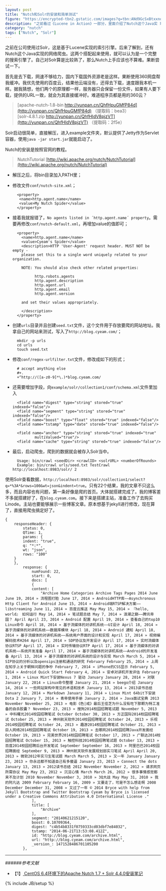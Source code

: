 ```yaml
---
layout: post
title: "Nutch和Solr的安装和简单测试"
figure: "https://encrypted-tbn2.gstatic.com/images?q=tbn:ANd9GcSxBtxxnoEf_xee4qABtdXg3ZysXwzrGBc59jLelvRsilivgRHW"
description: "之前看过《Lucene in Action》一部分，里面介绍了Nutch这个Java实 现的网络爬虫，把测试的结果放在这里"
category: "nutch"
tags: ["Nutch", "Solr"]
---
```


之前在公司使用过Solr，这是基于Lucene实现的索引引擎。后来了解到，还有Nutch这个Java实现的网络爬虫。这两个搭配起来使用，就可以认为是一个完整的搜索引擎了。自己对Solr算是比较熟了，那么Nutch上手应该也不算难。果断尝试一下。

首先是去下载，网速不够给力，国内下载国外资源老是这样。果断使用360网盘帮我缓冲。我优先使用的百度云，结果他云端没有，还得去下载，速度跟我本机一样。据我猜想，他们两个的原理都一样，服务器只会保留一份文件，如果有人要下载，提供的URL一致，就会为其直接缓冲好。难道程序员都是用的360云？

> [apache-nutch-1.8-bin http://yunpan.cn/QhfHpuGMfP84d](http://yunpan.cn/QhfHpuGMfP84d) （提取码：bea3）   
> [solr-4.8.1.zip http://yunpan.cn/QhfHIdV8pjzVT](http://yunpan.cn/QhfHIdV8pjzVT) （提取码：2f5e）

Solr启动很简单，直接解压，进入example文件夹，默认提供了Jetty作为Servlet容器，使用`java -jar start.jar`就能启动了。

Nutch的安装是按照官网的教程。

> NutchTutorial [http://wiki.apache.org/nutch/NutchTutorial](http://wiki.apache.org/nutch/NutchTutorial)

+ 解压之后，将bin目录加入PATH里；
+ 修改文件`conf/nutch-site.xml`；

        <property>
         <name>http.agent.name</name>
         <value>My Nutch Spider</value>
        </property>

+ 接着我就报错了，`No agents listed in ´http.agent.name´ property`。需要再修改`conf/nutch-default.xml`，再增加value的值即可；

        <property>
          <name>http.agent.name</name>
          <value>Cyeam's Spider</value>
          <description>HTTP 'User-Agent' request header. MUST NOT be empty -
          please set this to a single word uniquely related to your organization.

          NOTE: You should also check other related properties:

                http.robots.agents
                http.agent.description
                http.agent.url
                http.agent.email
                http.agent.version

          and set their values appropriately.

          </description>
        </property>

+ 创建`urls`目录并且创建`seed.txt`文件，这个文件用于存放要爬的网站地址。我拿自己的网站来测试，写入了`http://blog.cyeam.com/`；

        mkdir -p urls
        cd urls
        touch seed.txt

+ 修改`conf/regex-urlfilter.txt`文件，修改成如下的形式；

        # accept anything else
        #+.
        +^http://([a-z0-9]*\.)*blog.cyeam.com/

+ 还需要增加字段，向`example/solr/collection1/conf/schema.xml`文件里加入

        <field name="digest" type="string" stored="true" indexed="false"/>
        <field name="segment" type="string" stored="true" indexed="false"/>
        <field name="boost" type="float" stored="true" indexed="false"/>
        <field name="tstamp" type="date" stored="true" indexed="false"/>

        <field name="anchor" type="string" stored="true" indexed="true"
                multiValued="true"/>
        <field name="cache" type="string" stored="true" indexed="false"/>

+ 最后，启动爬虫，爬到的数据就会被存入Solr当中。

        Usage: bin/crawl <seedDir> <crawlID> <solrURL> <numberOfRounds>
        Example: bin/crawl urls/seed.txt TestCrawl http://localhost:8983/solr/ 2

使用Solr查看数据，`http://localhost:8983/solr/collection1/select?q=*%3A*&rows=100&wt=json&indent=true`。只有22个结果，我的文章不只这么多，而且内容也有问题，第一条好像是爬的首页。大体就搭建完成了。我的博客差不多就搭建好了，在`blog.cyeam.com`。接下来是搭建主站，准备工作了去购买Linode。主站也要能够展示一些博客文章。原本想基于jekyll进行修改，现在算了，直接用爬虫搞定好了。

    {
        responseHeader: {
            status: 0,
            QTime: 1,
            params: {
            indent: "true",
            q: "*:*",
            wt: "json",
            rows: "100"
        }
        },
            response: {
                numFound: 22,
                start: 0,
                docs: [
                {
                content: [
                    "Archive Home Categories Archive Tags Pages 2014 June June 19, 2014 » 流程图打脸 June 17, 2014 » AndroidHTTP库——Asynchronous Http Client for Android June 15, 2014 » Android端RTSP解决方案——libstreaming June 11, 2014 » 百度云推送 May May 15, 2014 » 『hello, world』 如何运行 May 14, 2014 » 笔试题总结 May 7, 2014 » 浪潮之巅——腾讯帝国？ April April 23, 2014 » Android 配置 April 19, 2014 » 查看自己的top10 Linux命令 April 18, 2014 » 基于流媒体的对讲机系统——UI设计 April 18, 2014 » 基于流媒体的对讲机系统——数据库模块 April 18, 2014 » Android 通知 April 18, 2014 » 基于流媒体的对讲机系统——系统用户界面的设计和实现 April 17, 2014 » 视频编解码技术H264 April 17, 2014 » SDP协议及开发设计 April 17, 2014 » 实时流媒体协议RTSP April 17, 2014 » 实时传输协议RTP April 17, 2014 » 基于流媒体的对讲机系统——系统开发准备 April 17, 2014 » 基于流媒体的对讲机系统——Android的开发准备 April 13, 2014 » 基于流媒体的对讲机系统的设计与实现 March March 5, 2014 » SIP协议的分析以及opensips注册和通话的研究 February February 25, 2014 » 上周在知乎上关于朝鲜问题的争吵 February 7, 2014 » iPhone的CSS显示 February 5, 2014 » Android Quick Start February 4, 2014 » 安卓对讲机开发评估 February 1, 2014 » Linux Mint下安装Nexus 7 驱动 January January 28, 2014 » 对联 January 22, 2014 » Linux命令整理 January 21, 2014 » beego介绍 January 14, 2014 » 一些网站架构中常见的术语和技术 January 13, 2014 » 2013读书总结 January 12, 2014 » Markdown January 11, 2014 » Linux Mint 64bit下安装Dota 2 January 7, 2014 » 青帝使用手册 January 2, 2014 » Java面试宝典 2013 November November 25, 2013 » 电影《色|戒》最后王佳芝为什么没有吃下那颗为特工准备的自杀胶囊？ November 23, 2013 » 搜狗2014校园招聘笔试题 November 5, 2013 » 中科曙光2014校园招聘笔试 October October 30, 2013 » 方正国际2014校园招聘笔试 October 25, 2013 » 神州航天软件2014校园招聘笔试 October 24, 2013 » 乐视2014校园招聘笔试 October 24, 2013 » 趣游2014校园招聘笔试 October 21, 2013 » 巨人网络2014校园招聘笔试 October 19, 2013 » 去哪网2014校园招聘Java开发面经 October 19, 2013 » 完美世界2014校园招聘笔试 October 17, 2013 » 广联达2014校园招聘笔试 October 15, 2013 » 触控科技2014校园招聘笔试题 October 13, 2013 » 百度2014校园招聘后台开发笔试 September September 16, 2013 » 阿里巴巴2014校园招聘面经 September 9, 2013 » 神州航天软件发展规划部实习笔试 April April 20, 2013 » 微软2012年实习生笔试题 March March 5, 2013 » 又一年 January January 23, 2013 » 你永远都不知道自己有多傻逼 January 23, 2013 » Connect the dots January 13, 2013 » 2012读书总结 2012 November November 2, 2012 » 请求网页所需协议 May May 23, 2012 » 沉淀心情 March March 26, 2012 » 很多事情感觉都来不及计划 2010 November November 3, 2010 » 3Q大战 May May 31, 2010 » 我的阿凡达 2009 February February 16, 2009 » 又要走了，可是不怎么想走啊 2008 December December 31, 2008 » 又过了一年 © 2014 Bryce with help from Jekyll Bootstrap and Twitter Bootstrap Cyeam by Bryce is licensed under a Creative Commons Attribution 4.0 International License ."
                ],
                title: [
                    "Archive"
                ],
                segment: "20140621215120",
                boost: 0.10709364,
                digest: "c4b54b8331f0759333cd03dbf7e84032",
                tstamp: "2014-06-21T13:53:08.412Z",
                id: "http://blog.cyeam.com/archive.html",
                url: "http://blog.cyeam.com/archive.html",
                _version_: 1471528486701105200
            },

---

######*参考文献*
+ 【1】[ CentOS 6.4环境下的Apache Nutch 1.7 + Solr 4.4.0安装笔记](http://blog.csdn.net/panjunbiao/article/details/12171147)

{% include JB/setup %}